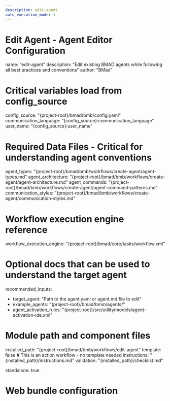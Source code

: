 ```yaml
---
description: edit-agent
auto_execution_mode: 1
---
```


# Edit Agent - Agent Editor Configuration
name: "edit-agent"
description: "Edit existing BMAD agents while following all best practices and conventions"
author: "BMad"

# Critical variables load from config_source
config_source: "{project-root}/bmad/bmb/config.yaml"
communication_language: "{config_source}:communication_language"
user_name: "{config_source}:user_name"

# Required Data Files - Critical for understanding agent conventions
agent_types: "{project-root}/bmad/bmb/workflows/create-agent/agent-types.md"
agent_architecture: "{project-root}/bmad/bmb/workflows/create-agent/agent-architecture.md"
agent_commands: "{project-root}/bmad/bmb/workflows/create-agent/agent-command-patterns.md"
communication_styles: "{project-root}/bmad/bmb/workflows/create-agent/communication-styles.md"

# Workflow execution engine reference
workflow_execution_engine: "{project-root}/bmad/core/tasks/workflow.xml"

# Optional docs that can be used to understand the target agent
recommended_inputs:
  - target_agent: "Path to the agent.yaml or agent.md file to edit"
  - example_agents: "{project-root}/bmad/bmm/agents/"
  - agent_activation_rules: "{project-root}/src/utility/models/agent-activation-ide.xml"

# Module path and component files
installed_path: "{project-root}/bmad/bmb/workflows/edit-agent"
template: false # This is an action workflow - no template needed
instructions: "{installed_path}/instructions.md"
validation: "{installed_path}/checklist.md"

standalone: true

# Web bundle configuration